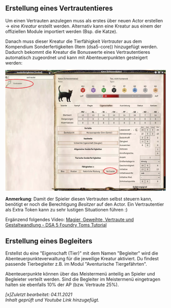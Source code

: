 ## Erstellung eines Vertrautentieres

Um einen Vertrauten anzulegen muss als erstes über neuen Actor erstellen -> eine *Kreatur* erstellt werden. Alternativ kann eine Kreatur aus einem der offiziellen Module importiert werden (Bsp. die Katze).

Danach muss dieser Kreatur die Tierfähigkeit *Vertrauter* aus dem Kompendium Sonderfertigkeiten (Item (dsa5-core)) hinzugefügt werden.  
Dadurch bekommt die Kreatur die Bonuswerte eines Vertrautentieres automatisch zugeordnet und kann mit Abenteuerpunkten gesteigert werden:  
  
![Vertrauter](de/images/de-vertrautentiere_0.webp)
  
**Anmerkung**: Damit der Spieler diesen Vertrauten selbst steuern kann, benötigt er noch die Berechtigung *Besitzer* auf den Actor.
Ein Vertrautentier als Extra Token kann zu sehr lustigen Situationen führen :)

Ergänzend folgendes Video: [Magier, Geweihte, Vertraute und Gestaltwandlung - DSA 5 Foundry Toms Tutorial](https://youtu.be/-cuWOYTwUCg)

## Erstellung eines Begleiters

Erstellst du eine "Eigenschaft (Tier)" mit dem Namen "Begleiter" wird die Abenteuerpunkteverwaltung für die jeweilige Kreatur aktiviert. Du findest passende Tierbegleiter z.B. im Modul "Aventurische Tiergefährten".

Abenteuerpunkte können über das Meistermenü anteilig an Spieler und Begleieter verteilt werden. Sind die Begleiter im Meistermenü eingetragen halten sie ebenfalls 10% der AP (bzw. Vertraute 25%).


*[x]Zuletzt bearbeitet: 04.11.2021*  
*Inhalt geprüft und Youtube Link hinzugefügt.*
